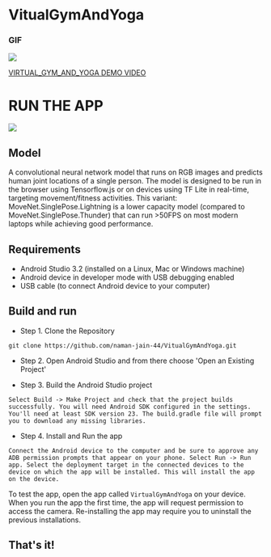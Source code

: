 # VitualGymAndYoga


### GIF 

![](https://github.com/naman-jain-44/VitualGymAndYoga/blob/main/gymgif.gif)


[VIRTUAL_GYM_AND_YOGA DEMO VIDEO ](https://youtube.com/shorts/ciHG7w3bZW8?feature=share)

# RUN THE APP 

<img src="../readme/android.jpg">



## Model

A convolutional neural network model that runs on RGB images and predicts human joint locations of a single person. The model is designed to be run in the browser using Tensorflow.js or on devices using TF Lite in real-time, targeting movement/fitness activities. This variant: MoveNet.SinglePose.Lightning is a lower capacity model (compared to MoveNet.SinglePose.Thunder) that can run >50FPS on most modern laptops while achieving good performance.

## Requirements

* Android Studio 3.2 (installed on a Linux, Mac or Windows machine)
* Android device in developer mode with USB debugging enabled
* USB cable (to connect Android device to your computer)

## Build and run

* Step 1. Clone the Repository
```
git clone https://github.com/naman-jain-44/VitualGymAndYoga.git
```
* Step 2. Open Android Studio and from there choose 'Open an Existing Project'

* Step 3. Build the Android Studio project
```
Select Build -> Make Project and check that the project builds successfully. You will need Android SDK configured in the settings. You'll need at least SDK version 23. The build.gradle file will prompt you to download any missing libraries.
```
* Step 4. Install and Run the app
```
Connect the Android device to the computer and be sure to approve any ADB permission prompts that appear on your phone. Select Run -> Run app. Select the deployment target in the connected devices to the device on which the app will be installed. This will install the app on the device.
```
To test the app, open the app called ```VirtualGymAndYoga``` on your device. When you run the app the first time, the app will request permission to access the camera. Re-installing the app may require you to uninstall the previous installations.


## That's it!



